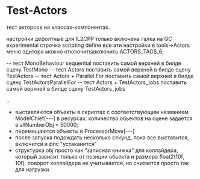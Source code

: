 # Test-Actors
 
тест акторсов на классах-компонентах. 

настройки дефолтные для IL2CPP только включена галка на GC experimental
строчка scripting define все эти настройки в tools->Actors меню эдитора можно отключить\включить
ACTORS_TAGS_6;


-- тест MonoBehaviour sequential поставить самой верхней в билде сцену TestMono
-- тест Actors поставить самой верхней в билде сцену TestActors
-- тест Actors + Parallel.For поставить самой верхней в билде сцену TestActorsParallelFor
-- тест Actors + TestActors_jobs поставить самой верхней в билде сцену TestActors_jobs

..
- выставляются объекты в скриптах с соответствующим названием ModelChief[---] в ресурсах. количество обьектов на сцене задается в allNumberObj = 50000;
- перемещаются объекты в ProcessorMove[---]
- после запуска подождать несколько секунд, пока все выставится, включится и фпс "устаканится"
- структурка obj просто как "записная книжка" для коллайдера, который зависит только от позиции обьекта и размера float2(10f, 10f). 
поворот коллайдера не учитывается, но считается просто так для нагрузки.
